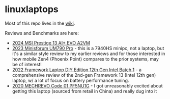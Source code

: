 # linuxlaptops

Most of this repo lives in the [wiki](https://github.com/lhl/linuxlaptops/wiki).

Reviews and Benchmarks are here:

* [2024 MSI Prestige 13 AI+ EVO A2VM](https://github.com/lhl/linuxlaptops/wiki/2024-MSI-Prestige-13-AI--Evo-A2VM)
* [2023 Minisforum UM790 Pro](https://github.com/lhl/linuxlaptops/wiki/Minisforum-UM790-Pro) - this is a 7940HS minipc, not a laptop, but it's a similar style review to my earlier reviews and for those interested in how mobile Zen4 (Phoenix Point) compares to the prior systems, may be of interest!
* [2022 Framework Laptop DIY Edition 12th Gen Intel Batch 1](https://github.com/lhl/linuxlaptops/wiki/2022-Framework-Laptop-DIY-Edition-12th-Gen-Intel-Batch-1) - a comprehensive review of the 2nd-gen Framework 13 (Intel 12th gen) laptop, w/ a lot of focus on battery performance tuning.
* [2020 MECHREVO Code 01 PF5NU1G](https://github.com/lhl/linuxlaptops/wiki/2020-MECHREVO-Code-01-PF5NU1G) - I got unreasonably excited  about getting this laptop (sourced from retail in China) and really dug into it

